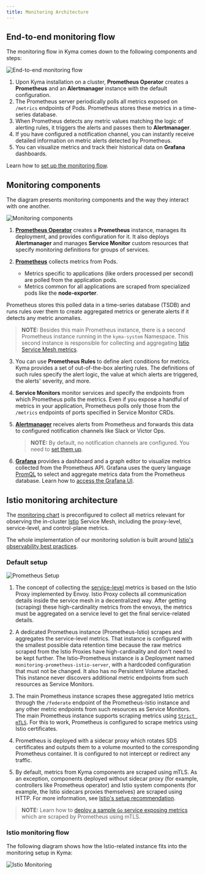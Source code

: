```yaml
---
title: Monitoring Architecture
---
```


## End-to-end monitoring flow

The monitoring flow in Kyma comes down to the following components and steps:

![End-to-end monitoring flow](./assets/obsv-monitoring-flow.svg)

1. Upon Kyma installation on a cluster, **Prometheus Operator** creates a **Prometheus** and an **Alertmanager** instance with the default configuration.
2. The Prometheus server periodically polls all metrics exposed on `/metrics` endpoints of <!-- ports specified in ServiceMonitor CRDs --> Pods. Prometheus stores these metrics in a time-series database.
3. When Prometheus detects any metric values matching the logic of alerting rules, it triggers the alerts and passes them to **Alertmanager**.
4. If you have configured a notification channel, you can instantly receive detailed information on metric alerts detected by Prometheus.
5. You can visualize metrics and track their historical data on **Grafana** dashboards.

Learn how to [set up the monitoring flow](../../03-tutorials/00-observability/README.md).

## Monitoring components

The diagram presents monitoring components and the way they interact with one another.

![Monitoring components](./assets/obsv-monitoring-architecture.svg)

1. [**Prometheus Operator**](https://github.com/coreos/prometheus-operator) creates a **Prometheus** instance, manages its deployment, and provides configuration for it. It also deploys **Alertmanager** and manages **Service Monitor** custom resources that specify monitoring definitions for groups of services.

2. [**Prometheus**](https://prometheus.io/docs/introduction) collects metrics from Pods.

   - Metrics specific to applications (like orders processed per second) are polled from the application pods.
   - Metrics common for all applications are scraped from specialized pods like the **node-exporter**.

Prometheus stores this polled data in a time-series database (TSDB) and runs rules over them to create aggregated metrics or generate alerts if it detects any metric anomalies.

   >**NOTE:** Besides this main Prometheus instance, there is a second Prometheus instance running in the `kyma-system` Namespace. This second instance is responsible for collecting and aggregating [Istio Service Mesh metrics](../../01-overview/main-areas/service-mesh/smsh-01-details.md).

3. You can use **Prometheus Rules** to define alert conditions for metrics. Kyma provides a set of out-of-the-box alerting rules. The definitions of such rules specify the alert logic, the value at which alerts are triggered, the alerts' severity, and more.

4. **Service Monitors** monitor services and specify the endpoints from which Prometheus polls the metrics. Even if you expose a handful of metrics in your application, Prometheus polls only those from the `/metrics` endpoints of ports specified in Service Monitor CRDs.

5. [**Alertmanager**](https://prometheus.io/docs/alerting/alertmanager/) receives alerts from Prometheus and forwards this data to configured notification channels like Slack or Victor Ops.

    >**NOTE:** By default, no notification channels are configured. You need to [set them up](../../03-tutorials/00-observability/obsv-04-send-notifications.md).

6. [**Grafana**](https://grafana.com/docs/guides/getting_started/) provides a dashboard and a graph editor to visualize metrics collected from the Prometheus API. Grafana uses the query language [PromQL](https://prometheus.io/docs/prometheus/latest/querying/basics/) to select and aggregate metrics data from the Prometheus database. Learn how to [access the Grafana UI](../../04-operation-guides/security/sec-06-access-expose-kiali-grafana.md).

## Istio monitoring architecture

The [monitoring chart](https://github.com/kyma-project/kyma/blob/main/resources/monitoring/values.yaml) is preconfigured to collect all metrics relevant for observing the in-cluster [Istio](https://istio.io/latest/docs/concepts/observability/) Service Mesh, including the proxy-level, service-level, and control-plane metrics. 

The whole implementation of our monitoring solution is built around [Istio's observability best practices](https://istio.io/latest/docs/ops/best-practices/observability/).

### Default setup

![Prometheus Setup](./assets/obsv-prometheus-setup.svg)

1. The concept of collecting the [service-level](https://istio.io/latest/docs/concepts/observability/#service-level-metrics) metrics is based on the Istio Proxy implemented by Envoy. Istio Proxy collects all communication details inside the service mesh in a decentralized way. After getting (scraping) these high-cardinality metrics from the envoys, the metrics must be aggregated on a service level to get the final service-related details.

2. A dedicated Prometheus instance (Prometheus-Istio) scrapes and aggregates the service-level metrics. That instance is configured with the smallest possible data retention time because the raw metrics scraped from the Istio Proxies have high-cardinality and don't need to be kept further. 
The Istio-Prometheus instance is a Deployment named `monitoring-prometheus-istio-server`, with a hardcoded configuration that must not be changed. It also has no Persistent Volume attached. This instance never discovers additional metric endpoints from such resources as Service Monitors.

3. The main Prometheus instance scrapes these aggregated Istio metrics through the `/federate` endpoint of the Prometheus-Istio instance and any other metric endpoints from such resources as Service Monitors.
The main Prometheus instance supports scraping metrics using [`Strict mTLS`](https://istio.io/latest/docs/tasks/security/authentication/authn-policy/#globally-enabling-istio-mutual-tls-in-strict-mode). For this to work, Prometheus is configured to scrape metrics using Istio certificates.  

4. Prometheus is deployed with a sidecar proxy which rotates SDS certificates and outputs them to a volume mounted to the corresponding Prometheus container. It is configured to not intercept or redirect any traffic.

5. By default, metrics from Kyma components are scraped using mTLS. As an exception, components deployed without sidecar proxy (for example, controllers like Prometheus operator) and Istio system components (for example, the Istio sidecars proxies themselves) are scraped using HTTP. For more information, see [Istio's setup recommendation](https://istio.io/latest/docs/ops/integrations/prometheus/#tls-settings).

>**NOTE:** Learn how to [deploy a sample `Go` service exposing metrics](../../03-tutorials/00-observability/obsv-01-observe-application-metrics.md#deploy-the-example-configuration) which are scraped by Prometheus using mTLS.

### Istio monitoring flow

The following diagram shows how the Istio-related instance fits into the monitoring setup in Kyma:

![Istio Monitoring](./assets/obsv-monitoring-istio.svg)
